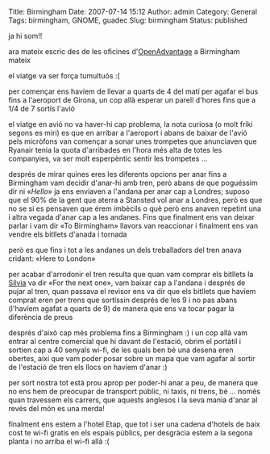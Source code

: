 Title: Birmingham
Date: 2007-07-14 15:12
Author: admin
Category: General
Tags: birmingham, GNOME, guadec
Slug: birmingham
Status: published

ja hi som!!

ara mateix escric des de les oficines d'<a href="http://www.openadvantage.org/" target="_blank" rel="noopener">OpenAdvantage</a> a Birmingham mateix

el viatge va ser força tumultuós :(

per començar ens havíem de llevar a quarts de 4 del matí per agafar el bus fins a l'aeroport de Girona, un cop allà esperar un parell d'hores fins que a 1/4 de 7 sortís l'avió

el viatge en avió no va haver-hi cap problema, la nota curiosa (o molt friki segons es miri) es que en arribar a l'aeroport i abans de baixar de l'avió pels micròfons van començar a sonar unes trompetes que anunciaven que Ryanair tenia la quota d'arribades en l'hora més alta de totes les companyies, va ser molt esperpèntic sentir les trompetes ...

després de mirar quines eres les diferents opcions per anar fins a Birmingham vam decidir d'anar-hi amb tren, però abans de que poguéssim dir ni «*Hello*» ja ens enviaven a l'andana per anar cap a Londres; suposo que el 90% de la gent que aterra a Stansted vol anar a Londres, però es que no se si es pensaven que érem imbècils o què però ens anaven repetint una i altra vegada d'anar cap a les andanes. Fins que finalment ens van deixar parlar i vam dir «To Birmingham» llavors van reaccionar i finalment ens van vendre els bitllets d'anada i tornada

però es que fins i tot a les andanes un dels treballadors del tren anava cridant: «Here to London»

per acabar d'arrodonir el tren resulta que quan vam comprar els bitllets la <a href="http://silvia.badall.net" target="_blank" rel="noopener">Sílvia</a> va dir «For the next one», vam baixar cap a l'andana i després de pujar al tren, quan passava el revisor ens va dir que els bitllets que havíem comprat eren per trens que sortíssin després de les 9 i no pas abans (l'havíem agafat a quarts de 9) de manera que ens va tocar pagar la diferència de preus

després d'això cap més problema fins a Birmingham :) i un cop allà vam entrar al centre comercial que hi davant de l'estació, obrim el portàtil i sortien cap a 40 senyals wi-fi, de les quals ben bé una desena eren obertes, així que vam poder posar sobre un mapa que vam agafar al sortir de l'estació de tren els llocs on havíem d'anar :)

per sort nostra tot està prou aprop per poder-hi anar a peu, de manera que no ens hem de preocupar de transport públic, ni taxis, ni trens, bé ... només quan travessem els carrers, que aquests anglesos i la seva mania d'anar al revés del món es una merda!

finalment ens estem a l'hotel Etap, que tot i ser una cadena d'hotels de baix cost te wi-fi gratis en els espais públics, per desgràcia estem a la segona planta i no arriba el wi-fi allà :(
